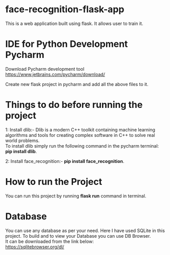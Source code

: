 # face-recognition-flask-app

This is a web application built using flask. It allows user to train it.

# IDE for Python Development Pycharm  
 
Download Pycharm development tool https://www.jetbrains.com/pycharm/download/  

Create new flask project in pycharm and add all the above files to it.

# Things to do before running the project

1: Install dlib:-  Dlib is a modern C++ toolkit containing machine learning algorithms and tools for creating complex software in C++ to solve real world problems.  
   To install dlib simply run the following command in the pycharm terminal: **pip install dlib**.  
   
2: Install face_recognition:- **pip install face_recognition**.  

# How to run the Project

You can run this project by running **flask run** command in terminal.

# Database

You can use any database as per your need. Here I have used SQLite in this project. To build and to view your Database you can use DB Browser.  
It can be downloaded from the link below:  
https://sqlitebrowser.org/dl/

